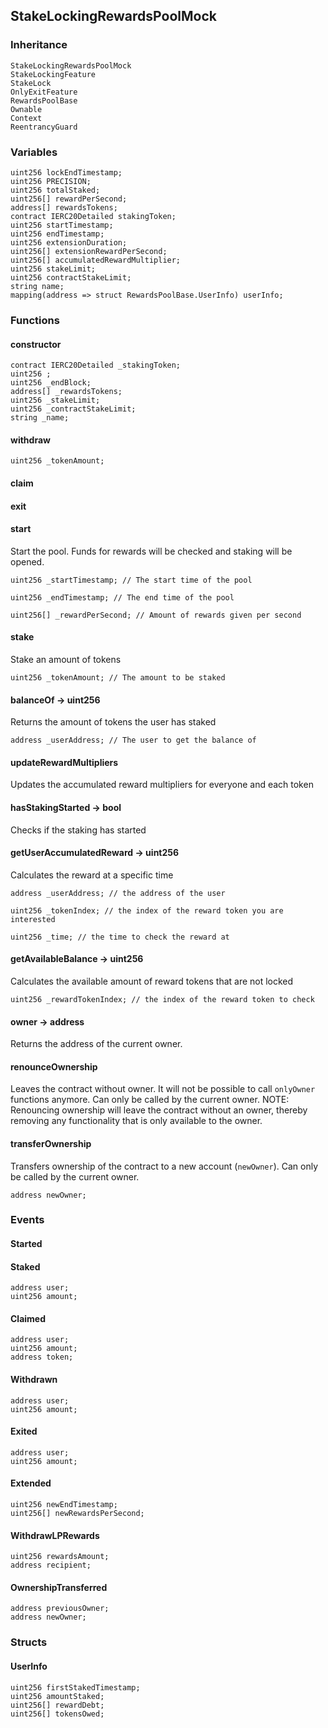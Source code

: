 ## StakeLockingRewardsPoolMock





### Inheritance

```
StakeLockingRewardsPoolMock
StakeLockingFeature
StakeLock
OnlyExitFeature
RewardsPoolBase
Ownable
Context
ReentrancyGuard
```

### Variables

```Solidity
uint256 lockEndTimestamp;
uint256 PRECISION;
uint256 totalStaked;
uint256[] rewardPerSecond;
address[] rewardsTokens;
contract IERC20Detailed stakingToken;
uint256 startTimestamp;
uint256 endTimestamp;
uint256 extensionDuration;
uint256[] extensionRewardPerSecond;
uint256[] accumulatedRewardMultiplier;
uint256 stakeLimit;
uint256 contractStakeLimit;
string name;
mapping(address => struct RewardsPoolBase.UserInfo) userInfo;
```

### Functions

#### constructor





```Solidity
contract IERC20Detailed _stakingToken; 
uint256 ; 
uint256 _endBlock; 
address[] _rewardsTokens; 
uint256 _stakeLimit; 
uint256 _contractStakeLimit; 
string _name; 
```
#### withdraw





```Solidity
uint256 _tokenAmount; 
```
#### claim





#### exit





#### start



Start the pool. Funds for rewards will be checked and staking will be opened.


```Solidity
uint256 _startTimestamp; // The start time of the pool

uint256 _endTimestamp; // The end time of the pool

uint256[] _rewardPerSecond; // Amount of rewards given per second
```
#### stake



Stake an amount of tokens


```Solidity
uint256 _tokenAmount; // The amount to be staked
```
#### balanceOf → uint256



Returns the amount of tokens the user has staked


```Solidity
address _userAddress; // The user to get the balance of
```
#### updateRewardMultipliers



Updates the accumulated reward multipliers for everyone and each token

#### hasStakingStarted → bool



Checks if the staking has started

#### getUserAccumulatedReward → uint256



Calculates the reward at a specific time


```Solidity
address _userAddress; // the address of the user

uint256 _tokenIndex; // the index of the reward token you are interested

uint256 _time; // the time to check the reward at
```
#### getAvailableBalance → uint256



Calculates the available amount of reward tokens that are not locked


```Solidity
uint256 _rewardTokenIndex; // the index of the reward token to check
```
#### owner → address



Returns the address of the current owner.

#### renounceOwnership



Leaves the contract without owner. It will not be possible to call
`onlyOwner` functions anymore. Can only be called by the current owner.
NOTE: Renouncing ownership will leave the contract without an owner,
thereby removing any functionality that is only available to the owner.

#### transferOwnership



Transfers ownership of the contract to a new account (`newOwner`).
Can only be called by the current owner.

```Solidity
address newOwner; 
```

### Events

#### Started





#### Staked





```Solidity
address user;
uint256 amount;
```
#### Claimed





```Solidity
address user;
uint256 amount;
address token;
```
#### Withdrawn





```Solidity
address user;
uint256 amount;
```
#### Exited





```Solidity
address user;
uint256 amount;
```
#### Extended





```Solidity
uint256 newEndTimestamp;
uint256[] newRewardsPerSecond;
```
#### WithdrawLPRewards





```Solidity
uint256 rewardsAmount;
address recipient;
```
#### OwnershipTransferred





```Solidity
address previousOwner;
address newOwner;
```

### Structs

#### UserInfo

```Solidity
uint256 firstStakedTimestamp;
uint256 amountStaked;
uint256[] rewardDebt;
uint256[] tokensOwed;
```
